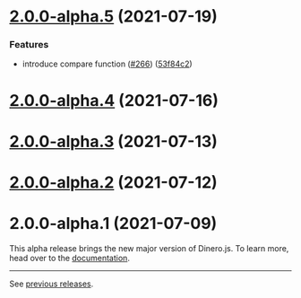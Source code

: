 # [2.0.0-alpha.5](https://github.com/dinerojs/dinero.js/compare/v2.0.0-alpha.4...v2.0.0-alpha.5) (2021-07-19)


### Features

* introduce compare function ([#266](https://github.com/dinerojs/dinero.js/issues/266)) ([53f84c2](https://github.com/dinerojs/dinero.js/commit/53f84c28c78ba8bf04249615267f01f60603c674))



# [2.0.0-alpha.4](https://github.com/dinerojs/dinero.js/compare/v2.0.0-alpha.3...v2.0.0-alpha.4) (2021-07-16)



# [2.0.0-alpha.3](https://github.com/dinerojs/dinero.js/compare/v2.0.0-alpha.2...v2.0.0-alpha.3) (2021-07-13)

# [2.0.0-alpha.2](https://github.com/dinerojs/dinero.js/compare/v2.0.0-alpha.1...v2.0.0-alpha.2) (2021-07-12)

# 2.0.0-alpha.1 (2021-07-09)

This alpha release brings the new major version of Dinero.js. To learn more, head over to the [documentation](https://v2.dinerojs.com/docs).

---

See [previous releases](https://github.com/dinerojs/dinero.js/releases?after=v2.0.0-alpha.1).
